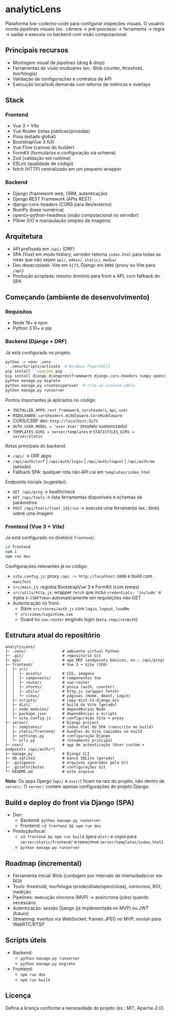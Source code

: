 # analyticLens

Plataforma low-code/no-code para configurar inspeções visuais. O usuário monta pipelines visuais (ex.: câmera → pré‑processo → ferramenta → regra → saída) e executa no backend com visão computacional.

## Principais recursos

- Montagem visual de pipelines (drag & drop)
- Ferramentas de visão modulares (ex.: Blob counter, threshold, morfologia)
- Validação de configurações e contratos de API
- Execução local/sob demanda com retorno de métricas e overlays

## Stack

### Frontend

- Vue 3 + Vite
- Vue Router (rotas públicas/privadas)
- Pinia (estado global)
- BootstrapVue 3 (UI)
- Vue Flow (canvas do builder)
- FormKit (formulários e configuração via schema)
- Zod (validação em runtime)
- ESLint (qualidade de código)
- fetch (HTTP) centralizado em um pequeno wrapper

### Backend

- Django (framework web, ORM, autenticação)
- Django REST Framework (APIs REST)
- django-cors-headers (CORS para dev/externo)
- NumPy (base numérica)
- opencv-python-headless (visão computacional no servidor)
- Pillow (I/O e manipulação simples de imagens)

## Arquitetura

- API prefixada em `/api/` (DRF)
- SPA (Vue) em modo history; servidor retorna `index.html` para todas as rotas que não sejam `api/`, `admin/`, `static/`, `media/`
- Dev desacoplado: Vite em `5173`, Django em `8000` (proxy no Vite para `/api`)
- Produção acoplada: mesmo domínio para front e API, com fallback do SPA

## Começando (ambiente de desenvolvimento)

### Requisitos

- Node 18+ e npm
- Python 3.10+ e pip

### Backend (Django + DRF)

Já está configurado no projeto.

```bash
python -m venv .venv
. .venv/Scripts/activate  # Windows PowerShell
pip install --upgrade pip
pip install django djangorestframework django-cors-headers numpy opencv-python-headless pillow
python manage.py migrate
python manage.py createsuperuser  # crie um usuário admin
python manage.py runserver
```

Pontos importantes já aplicados no código:

- `INSTALLED_APPS`: `rest_framework`, `corsheaders`, `api`, `user`
- `MIDDLEWARE`: `corsheaders.middleware.CorsMiddleware`
- CORS/CSRF dev: `http://localhost:5173`
- `AUTH_USER_MODEL = 'user.User'` (modelo customizado)
- `TEMPLATES.DIRS = server/templates` e `STATICFILES_DIRS = server/static`

Rotas principais do backend:

- `/api/` → DRF apps
- `/api/auth/csrf` | `/api/auth/login` | `/api/auth/logout` | `/api/auth/me` (sessão)
- Fallback SPA: qualquer rota não‑API cai em `templates/index.html`

Endpoints iniciais (sugestão):

- `GET /api/ping` → healthcheck
- `GET /api/tools` → lista ferramentas disponíveis e schemas de parâmetros
- `POST /api/tools/{tool_id}/run` → executa uma ferramenta (ex.: blob) sobre uma imagem

### Frontend (Vue 3 + Vite)

Já está configurado no diretório `frontend/`.

```bash
cd frontend
npm i
npm run dev
```

Configurações relevantes já no código:

- `vite.config.js`: proxy `/api -> http://localhost:8000` e build com `manifest`
- `src/main.js`: registra BootstrapVue 3 e FormKit (com temas)
- `src/utils/http.js`: wrapper `fetch` que inclui `credentials: 'include'` e injeta `X-CSRFToken` automaticamente em requisições não‑GET
- Autenticação no front:
  - Store `src/stores/auth.js` com `login`, `logout`, `loadMe`
  - `src/views/LoginView.vue`
  - Guard no `vue-router` exigindo login (`meta.requiresAuth`)

## Estrutura atual do repositório

```text
analyticLens/
├─ .venv/                # ambiente virtual Python
├─ .git/                 # repositório Git
├─ api/                  # app DRF (endpoints básicos, ex.: /api/ping)
├─ frontend/             # Vue 3 + Vite (SPA)
│  ├─ src/
│  │  ├─ assets/         # CSS, imagens
│  │  ├─ components/     # componentes Vue
│  │  ├─ router/         # vue-router
│  │  ├─ stores/         # pinia (auth, counter)
│  │  ├─ utils/          # http.js (wrapper fetch)
│  │  └─ views/          # páginas (Home, About, Login)
│  ├─ scripts/           # copy-dist-to-django.mjs
│  ├─ dist/              # build do Vite (gerado)
│  ├─ node_modules/      # dependências Node
│  ├─ package.json       # dependências e scripts
│  └─ vite.config.js     # configuração Vite + proxy
├─ server/               # Django project
│  ├─ templates/         # index.html do SPA (reescrito no build)
│  ├─ static/frontend/   # bundles do Vite copiados no build
│  ├─ settings.py        # configuração Django
│  └─ urls.py            # roteamento principal
├─ user/                 # app de autenticação (User custom + endpoints /api/auth/*)
├─ manage.py             # Django CLI
├─ db.sqlite3            # banco SQLite (gerado)
├─ .gitignore            # arquivos ignorados pelo Git
├─ .gitattributes        # configurações Git
└─ README.md             # este arquivo
```

**Nota**: Os apps Django (`api/` e `user/`) ficam na raiz do projeto, não dentro de `server/`. O `server/` contém apenas configurações do projeto Django.

## Build e deploy do front via Django (SPA)

- Dev:
  - Backend: `python manage.py runserver`
  - Frontend: `cd frontend && npm run dev`
- Produção/local:
  - `cd frontend && npm run build` (gera `dist/` e copia para `server/static/frontend/` e reescreve `server/templates/index.html`)
  - `python manage.py runserver`

## Roadmap (incremental)

- Ferramenta inicial: Blob (contagem por intervalo de intensidade/cor em ROI)
- Tools: threshold, morfologia (erode/dilate/open/close), contornos, ROI, medição
- Pipelines: execução síncrona (MVP) → assíncrona (jobs) quando necessário
- Autenticação: sessão Django (já implementada no MVP) ou JWT (futuro)
- Streaming: eventos via WebSocket; frames JPEG no MVP; evoluir para WebRTC/RTSP

## Scripts úteis

- Backend:
  - `python manage.py runserver`
  - `python manage.py migrate`
- Frontend:
  - `npm run dev`
  - `npm run build`

## Licença

Defina a licença conforme a necessidade do projeto (ex.: MIT, Apache-2.0).
